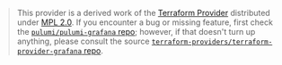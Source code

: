 > This provider is a derived work of the [Terraform Provider](https://github.com/terraform-providers/terraform-provider-grafana)
> distributed under [MPL 2.0](https://www.mozilla.org/en-US/MPL/2.0/). If you encounter a bug or missing feature,
> first check the [`pulumi/pulumi-grafana` repo](https://github.com/pulumi/pulumi-grafana/issues); however, if that doesn't turn up anything,
> please consult the source [`terraform-providers/terraform-provider-grafana` repo](https://github.com/terraform-providers/terraform-provider-grafana/issues).